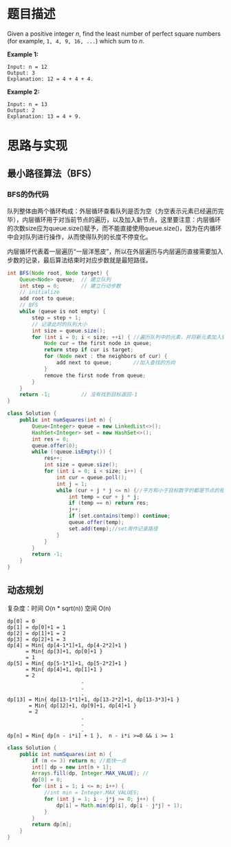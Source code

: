 # 题目描述

Given a positive integer *n*, find the least number of perfect square numbers (for example, `1, 4, 9, 16, ...`) which sum to *n*.

**Example 1:**

```
Input: n = 12
Output: 3 
Explanation: 12 = 4 + 4 + 4.
```

**Example 2:**

```
Input: n = 13
Output: 2
Explanation: 13 = 4 + 9.
```

# 思路与实现

## 最小路径算法（BFS）

### BFS的伪代码

​	队列整体由两个循环构成：外层循环查看队列是否为空（为空表示元素已经遍历完毕），内层循环用于对当前节点的遍历，以及加入新节点，这里要注意：内层循环的次数size应为queue.size()赋予，而不能直接使用queue.size()，因为在内循环中会对队列进行操作，从而使得队列的长度不停变化。

内层循环代表着一层遍历“一层洋葱皮”，所以在外层遍历与内层遍历直接需要加入步数的记录，最后算法结束时对应步数就是最短路径。

```Java
int BFS(Node root, Node target) {
    Queue<Node> queue;  // 建立队列
    int step = 0;       // 建立行动步数
    // initialize
    add root to queue;
    // BFS
    while (queue is not empty) {
        step = step + 1;
        // 记录此时的队列大小
        int size = queue.size();
        for (int i = 0; i < size; ++i) { //遍历队列中的元素，并将新元素加入到队列中
            Node cur = the first node in queue;
            return step if cur is target;
            for (Node next : the neighbors of cur) {
                add next to queue;       //加入查找的方向
            }
            remove the first node from queue;
        }
    }
    return -1;          // 没有找到目标返回-1
}
```

```Java
class Solution {
    public int numSquares(int n) {
        Queue<Integer> queue = new LinkedList<>();
        HashSet<Integer> set = new HashSet<>();
        int res = 0;
        queue.offer(0);
        while (!queue.isEmpty()) {
            res++;
            int size = queue.size();
            for (int i = 0; i < size; i++) {
                int cur = queue.poll();
                int j = 1;
                while (cur + j * j <= n) {//平方和小于目标数字的都是节点的相邻节点　　　　
                    int temp = cur + j * j;
                    if (temp == n) return res;
                    j++;
                    if (set.contains(temp)) continue;
                    queue.offer(temp);
                    set.add(temp);//set用作记录路径
                }
            }
        }
        return -1;
    }
}
```



## 动态规划

复杂度：时间 O(n * sqrt(n)) 空间 O(n)

```
dp[0] = 0 
dp[1] = dp[0]+1 = 1
dp[2] = dp[1]+1 = 2
dp[3] = dp[2]+1 = 3
dp[4] = Min{ dp[4-1*1]+1, dp[4-2*2]+1 } 
      = Min{ dp[3]+1, dp[0]+1 } 
      = 1				
dp[5] = Min{ dp[5-1*1]+1, dp[5-2*2]+1 } 
      = Min{ dp[4]+1, dp[1]+1 } 
      = 2
						.
						.
						.
dp[13] = Min{ dp[13-1*1]+1, dp[13-2*2]+1, dp[13-3*3]+1 } 
       = Min{ dp[12]+1, dp[9]+1, dp[4]+1 } 
       = 2
						.
						.
						.
dp[n] = Min{ dp[n - i*i] + 1 },  n - i*i >=0 && i >= 1
```

```Java
class Solution {
    public int numSquares(int n) {
        if (n <= 3) return n; //能快一点
        int[] dp = new int[n + 1];
        Arrays.fill(dp, Integer.MAX_VALUE); //
        dp[0] = 0;
        for (int i = 1; i <= n; i++) {
            //int min = Integer.MAX_VALUES;
            for (int j = 1; i - j*j >= 0; j++) {
                dp[i] = Math.min(dp[i], dp[i - j*j] + 1);
            }
        }
        return dp[n];
    }
}
```